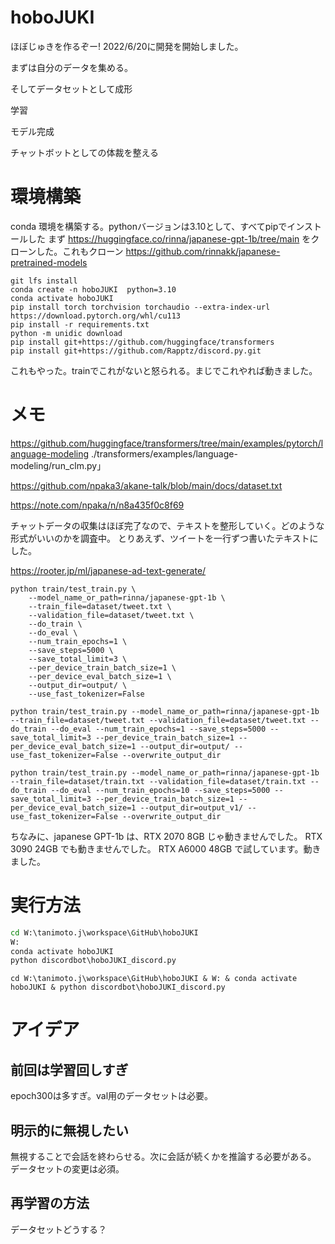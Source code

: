 # hoboJUKI
ほぼじゅきを作るぞー! 2022/6/20に開発を開始しました。

まずは自分のデータを集める。

そしてデータセットとして成形

学習

モデル完成

チャットボットとしての体裁を整える

# 環境構築
conda 環境を構築する。pythonバージョンは3.10として、すべてpipでインストールした
まず https://huggingface.co/rinna/japanese-gpt-1b/tree/main をクローンした。これもクローン https://github.com/rinnakk/japanese-pretrained-models 
```
git lfs install
conda create -n hoboJUKI  python=3.10
conda activate hoboJUKI
pip install torch torchvision torchaudio --extra-index-url https://download.pytorch.org/whl/cu113
pip install -r requirements.txt
python -m unidic download
pip install git+https://github.com/huggingface/transformers
pip install git+https://github.com/Rapptz/discord.py.git
```
これもやった。trainでこれがないと怒られる。まじでこれやれば動きました。

# メモ
https://github.com/huggingface/transformers/tree/main/examples/pytorch/language-modeling
./transformers/examples/language-modeling/run_clm.py」

https://github.com/npaka3/akane-talk/blob/main/docs/dataset.txt

https://note.com/npaka/n/n8a435f0c8f69

チャットデータの収集はほぼ完了なので、テキストを整形していく。どのような形式がいいのかを調査中。
    とりあえず、ツイートを一行ずつ書いたテキストにした。

https://rooter.jp/ml/japanese-ad-text-generate/


```
python train/test_train.py \
    --model_name_or_path=rinna/japanese-gpt-1b \
    --train_file=dataset/tweet.txt \
    --validation_file=dataset/tweet.txt \
    --do_train \
    --do_eval \
    --num_train_epochs=1 \
    --save_steps=5000 \
    --save_total_limit=3 \
    --per_device_train_batch_size=1 \
    --per_device_eval_batch_size=1 \
    --output_dir=output/ \
    --use_fast_tokenizer=False
```
```
python train/test_train.py --model_name_or_path=rinna/japanese-gpt-1b --train_file=dataset/tweet.txt --validation_file=dataset/tweet.txt --do_train --do_eval --num_train_epochs=1 --save_steps=5000 --save_total_limit=3 --per_device_train_batch_size=1 --per_device_eval_batch_size=1 --output_dir=output/ --use_fast_tokenizer=False --overwrite_output_dir
```

```
python train/test_train.py --model_name_or_path=rinna/japanese-gpt-1b --train_file=dataset/train.txt --validation_file=dataset/train.txt --do_train --do_eval --num_train_epochs=10 --save_steps=5000 --save_total_limit=3 --per_device_train_batch_size=1 --per_device_eval_batch_size=1 --output_dir=output_v1/ --use_fast_tokenizer=False --overwrite_output_dir
```

ちなみに、japanese GPT-1b は、RTX 2070 8GB じゃ動きませんでした。
RTX 3090 24GB でも動きませんでした。
RTX A6000 48GB で試しています。動きました。

# 実行方法
```cmd
cd W:\tanimoto.j\workspace\GitHub\hoboJUKI
W:
conda activate hoboJUKI
python discordbot\hoboJUKI_discord.py
```
```
cd W:\tanimoto.j\workspace\GitHub\hoboJUKI & W: & conda activate hoboJUKI & python discordbot\hoboJUKI_discord.py
```

# アイデア
## 前回は学習回しすぎ
epoch300は多すぎ。val用のデータセットは必要。

## 明示的に無視したい
無視することで会話を終わらせる。次に会話が続くかを推論する必要がある。
データセットの変更は必須。

## 再学習の方法
データセットどうする？
